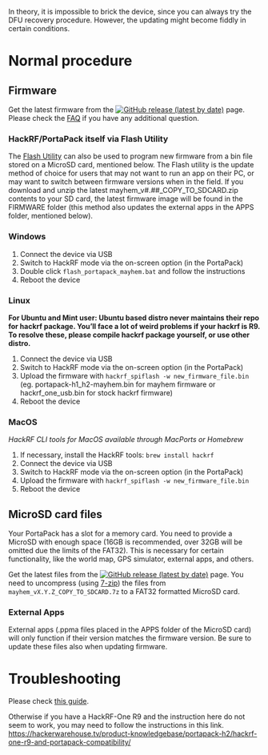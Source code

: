 In theory, it is impossible to brick the device, since you can always try the DFU recovery procedure. However, the updating might become fiddly in certain conditions.

# Normal procedure

## Firmware
Get the latest firmware from the [![GitHub release (latest by date)](https://img.shields.io/github/v/release/eried/portapack-mayhem?label=Releases&style=social)](https://github.com/eried/portapack-mayhem/releases/latest) page. Please check the [FAQ](https://github.com/eried/portapack-mayhem#frequently-asked-questions) if you have any additional question.

### HackRF/PortaPack itself via Flash Utility

The [Flash Utility](https://github.com/eried/portapack-mayhem/wiki/Flash-Utility) can also be used to program new firmware from a bin file stored on a MicroSD card, mentioned below.  The Flash utility is the update method of choice for users that may not want to run an app on their PC, or may want to switch between firmware versions when in the field.  If you download and unzip the latest mayhem_v#.##_COPY_TO_SDCARD.zip contents to your SD card, the latest firmware image will be found in the FIRMWARE folder (this method also updates the external apps in the APPS folder, mentioned below).

### Windows

1. Connect the device via USB
2. Switch to HackRF mode via the on-screen option (in the PortaPack)
3. Double click `flash_portapack_mayhem.bat` and follow the instructions
4. Reboot the device

### Linux

**For Ubuntu and Mint user: Ubuntu based distro never maintains their repo for hackrf package. You’ll face a lot of weird problems if your hackrf is R9.**
**To resolve these, please compile hackrf package yourself, or use other distro.**

1. Connect the device via USB
2. Switch to HackRF mode via the on-screen option (in the PortaPack)
3. Upload the firmware with `hackrf_spiflash -w new_firmware_file.bin` (eg. portapack-h1_h2-mayhem.bin for mayhem firmware or hackrf_one_usb.bin for stock hackrf firmware)
4. Reboot the device

### MacOS

_HackRF CLI tools for MacOS available through MacPorts or Homebrew_

1. If necessary, install the HackRF tools: `brew install hackrf`
2. Connect the device via USB
3. Switch to HackRF mode via the on-screen option (in the PortaPack)
4. Upload the firmware with `hackrf_spiflash -w new_firmware_file.bin` 
5. Reboot the device

## MicroSD card files

Your PortaPack has a slot for a memory card. You need to provide a MicroSD with enough space (16GB is recommended, over 32GB will be omitted due the limits of the FAT32). This is necessary for certain functionality, like the world map, GPS simulator, external apps, and others. 

Get the latest files from the [![GitHub release (latest by date)](https://img.shields.io/github/v/release/eried/portapack-mayhem?label=Releases&style=social)](https://github.com/eried/portapack-mayhem/releases/latest) page. You need to uncompress (using [7-zip](https://www.7-zip.org/download.html)) the files from `mayhem_vX.Y.Z_COPY_TO_SDCARD.7z` to a FAT32 formatted MicroSD card. 

### External Apps

External apps (.ppma files placed in the APPS folder of the MicroSD card) will only function if their version matches the firmware version. Be sure to update these files also when updating firmware.

# Troubleshooting

Please check [this guide](Update-firmware-troubleshooting).

Otherwise if you have a HackRF-One R9 and the instruction here do not seem to work, you may need to follow the instructions in this link.
https://hackerwarehouse.tv/product-knowledgebase/portapack-h2/hackrf-one-r9-and-portapack-compatibility/